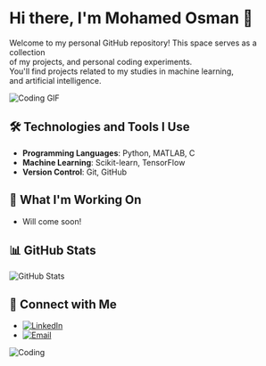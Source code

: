 # Hi there, I'm Mohamed Osman 👋

Welcome to my personal GitHub repository! This space serves as a collection   
of my projects, and personal coding experiments.  
You'll find projects related to my studies in machine learning,  
and artificial intelligence.  

![Coding GIF](https://media.giphy.com/media/qgQUggAC3Pfv687qPC/giphy.gif)

## 🛠 Technologies and Tools I Use

- **Programming Languages**: Python, MATLAB, C
- **Machine Learning**: Scikit-learn, TensorFlow
- **Version Control**: Git, GitHub

## 🌱 What I'm Working On

- Will come soon!

## 📊 GitHub Stats

![GitHub Stats](https://github-readme-stats.vercel.app/api?username=Tbaosman&show_icons=true&theme=radical)

## 🔗 Connect with Me

- [![LinkedIn](https://img.shields.io/badge/-LinkedIn-blue?style=flat&logo=linkedin&logoColor=white)](https://www.linkedin.com/in/mohamed-saeed-51b588117)
- [![Email](https://img.shields.io/badge/-Email-red?style=flat&logo=gmail&logoColor=white)](mailto:tba.osman.musa@gmail.com)

![Coding](https://media.giphy.com/media/VTtANKl0beDFQRLDTh/giphy.gif)
